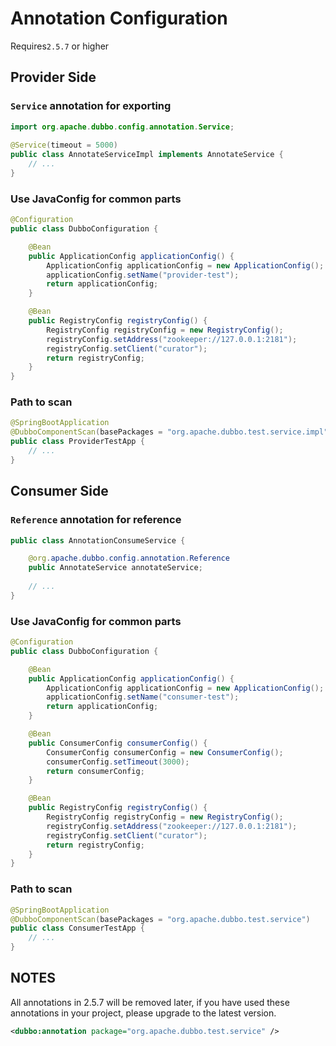 # Annotation Configuration

 Requires`2.5.7` or higher

## Provider Side

### `Service` annotation for exporting

```java
import org.apache.dubbo.config.annotation.Service;
 
@Service(timeout = 5000)
public class AnnotateServiceImpl implements AnnotateService { 
    // ...
}
```
    
### Use JavaConfig for common parts

```java
@Configuration
public class DubboConfiguration {

    @Bean
    public ApplicationConfig applicationConfig() {
        ApplicationConfig applicationConfig = new ApplicationConfig();
        applicationConfig.setName("provider-test");
        return applicationConfig;
    }

    @Bean
    public RegistryConfig registryConfig() {
        RegistryConfig registryConfig = new RegistryConfig();
        registryConfig.setAddress("zookeeper://127.0.0.1:2181");
        registryConfig.setClient("curator");
        return registryConfig;
    }
}
```

### Path to scan

```java
@SpringBootApplication
@DubboComponentScan(basePackages = "org.apache.dubbo.test.service.impl")
public class ProviderTestApp {
    // ...
}
```


## Consumer Side

### `Reference` annotation for reference

```java
public class AnnotationConsumeService {

    @org.apache.dubbo.config.annotation.Reference
    public AnnotateService annotateService;
    
    // ...
}

```

    
### Use JavaConfig for common parts

```java
@Configuration
public class DubboConfiguration {

    @Bean
    public ApplicationConfig applicationConfig() {
        ApplicationConfig applicationConfig = new ApplicationConfig();
        applicationConfig.setName("consumer-test");
        return applicationConfig;
    }

    @Bean
    public ConsumerConfig consumerConfig() {
        ConsumerConfig consumerConfig = new ConsumerConfig();
        consumerConfig.setTimeout(3000);
        return consumerConfig;
    }

    @Bean
    public RegistryConfig registryConfig() {
        RegistryConfig registryConfig = new RegistryConfig();
        registryConfig.setAddress("zookeeper://127.0.0.1:2181");
        registryConfig.setClient("curator");
        return registryConfig;
    }
}
```

### Path to scan

```java
@SpringBootApplication
@DubboComponentScan(basePackages = "org.apache.dubbo.test.service")
public class ConsumerTestApp {
    // ...
}
``` 

## NOTES

All annotations in 2.5.7 will be removed later, if you have used these annotations in your project, please upgrade to the latest version.

```xml
<dubbo:annotation package="org.apache.dubbo.test.service" /> 
```


